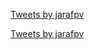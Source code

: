 <a class="twitter-timeline" data-theme="dark" href="https://twitter.com/jarafpv?ref_src=twsrc%5Etfw">Tweets by jarafpv</a> <script async src="https://platform.twitter.com/widgets.js" charset="utf-8"></script>

<a class="twitter-timeline" data-theme="dark" href="https://dev.to/jarafpv">Tweets by jarafpv</a> <script async src="https://platform.twitter.com/widgets.js" charset="utf-8"></script>